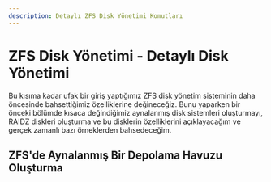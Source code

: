 ```yaml
---
description: Detaylı ZFS Disk Yönetimi Komutları
---
```



# ZFS Disk Yönetimi - Detaylı Disk Yönetimi


Bu kısıma kadar ufak bir giriş yaptığımız ZFS disk yönetim sisteminin daha öncesinde bahsettiğimiz özelliklerine değineceğiz. Bunu yaparken bir önceki bölümde kısaca değindiğimiz aynalanmış disk sistemleri oluşturmayı, RAIDZ diskleri oluşturma ve bu disklerin özelliklerini açıklayacağım ve gerçek zamanlı bazı örneklerden bahsedeceğim.





## ZFS'de Aynalanmış Bir Depolama Havuzu Oluşturma